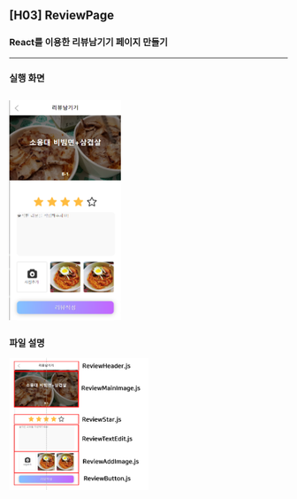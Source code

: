 ## [H03] ReviewPage
### React를 이용한 <b>리뷰남기기</b> 페이지 만들기   
---   
### 실행 화면
<img src="img/ReviewPage.png" width="40%" title="ReviewPage" alt="ReviewPage"></img>     
---   
### 파일 설명   
<img src="img/ReviewPageFile.png" width="50%" title="ReviewPageFile" alt="ReviewPageFile"></img>   
